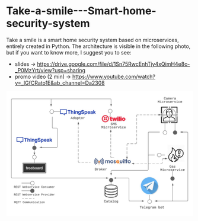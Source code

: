 # Take-a-smile---Smart-home-security-system

Take a smile is a smart home security system based on microservices, entirely created in Python.
The architecture is visible in the following photo, but if you want to know more, I suggest you to see:

- slides -> https://drive.google.com/file/d/1Sn75RwcEnhTjy4xQimH4e8o-_P0MzYrt/view?usp=sharing
- promo video (2 min) -> https://www.youtube.com/watch?v=_lGfCRato1E&ab_channel=Da2308

![Alt text](Images/TAS_architecture.jpg?raw=true "Initial view")
